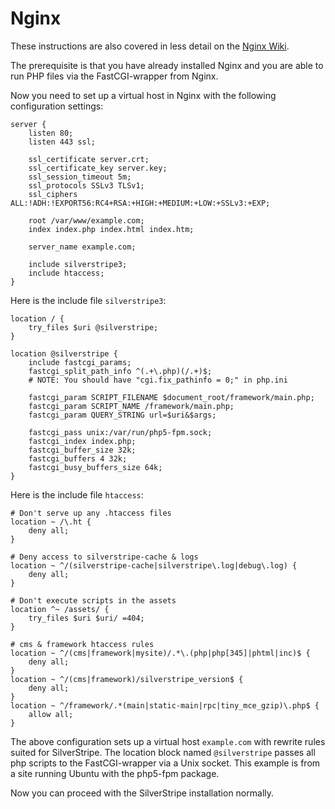 # Nginx

These instructions are also covered in less detail on the
[Nginx Wiki](http://wiki.nginx.org/SilverStripe).

The prerequisite is that you have already installed Nginx and you are
able to run PHP files via the FastCGI-wrapper from Nginx.

Now you need to set up a virtual host in Nginx with the following
configuration settings:

	server {
		listen 80;
		listen 443 ssl;
		
		ssl_certificate server.crt;
		ssl_certificate_key server.key;
		ssl_session_timeout 5m;
		ssl_protocols SSLv3 TLSv1;
		ssl_ciphers ALL:!ADH:!EXPORT56:RC4+RSA:+HIGH:+MEDIUM:+LOW:+SSLv3:+EXP;
		
		root /var/www/example.com;
		index index.php index.html index.htm;
		
		server_name example.com;

		include silverstripe3;
		include htaccess;
	}

Here is the include file `silverstripe3`:

	location / {
		try_files $uri @silverstripe;
	}
 
	location @silverstripe {
		include fastcgi_params;
		fastcgi_split_path_info ^(.+\.php)(/.+)$;
		# NOTE: You should have "cgi.fix_pathinfo = 0;" in php.ini
		
		fastcgi_param SCRIPT_FILENAME $document_root/framework/main.php;
		fastcgi_param SCRIPT_NAME /framework/main.php;
		fastcgi_param QUERY_STRING url=$uri&$args;
		
		fastcgi_pass unix:/var/run/php5-fpm.sock;
		fastcgi_index index.php;
		fastcgi_buffer_size 32k;
		fastcgi_buffers 4 32k;
		fastcgi_busy_buffers_size 64k;
	}


Here is the include file `htaccess`:

	# Don't serve up any .htaccess files
	location ~ /\.ht {
		deny all;
	}
	
	# Deny access to silverstripe-cache & logs
	location ~ ^/(silverstripe-cache|silverstripe\.log|debug\.log) {
		deny all;
	}
	
	# Don't execute scripts in the assets
	location ^~ /assets/ {
		try_files $uri $uri/ =404;
	}
	
	# cms & framework htaccess rules
	location ~ ^/(cms|framework|mysite)/.*\.(php|php[345]|phtml|inc)$ {
		deny all;
	}
	location ~ ^/(cms|framework)/silverstripe_version$ {
		deny all;
	}
	location ~ ^/framework/.*(main|static-main|rpc|tiny_mce_gzip)\.php$ {
		allow all;
	}

The above configuration sets up a virtual host `example.com` with
rewrite rules suited for SilverStripe. The location block named
`@silverstripe` passes all php scripts to the FastCGI-wrapper via a Unix
socket. This example is from a site running Ubuntu with the php5-fpm
package.

Now you can proceed with the SilverStripe installation normally.
